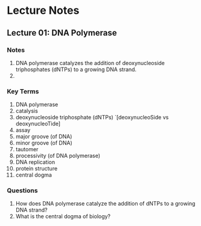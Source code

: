 # Lecture Notes

## Lecture 01: DNA Polymerase

### Notes

1. DNA polymerase catalyzes the addition of deoxynucleoside triphosphates (dNTPs) to a growing DNA strand.
2. 

### Key Terms

1. DNA polymerase
2. catalysis
3. deoxynucleoside triphosphate (dNTPs) `[deoxynucleoSide vs deoxynucleoTide]
4. assay
5. major groove (of DNA)
6. minor groove (of DNA)
7. tautomer
8. processivity (of DNA polymerase)
9. DNA replication
10. protein structure
11. central dogma

### Questions

1. How does DNA polymerase catalyze the addition of dNTPs to a growing DNA strand?
2. What is the central dogma of biology?

